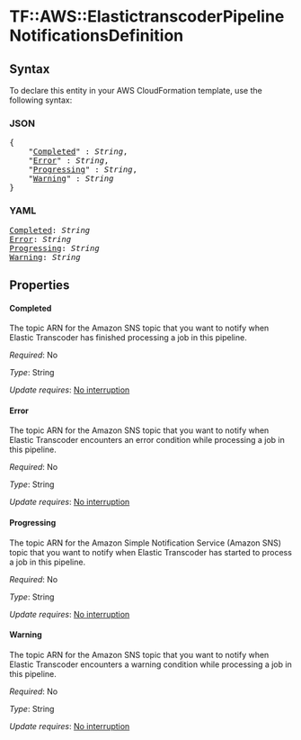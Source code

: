 # TF::AWS::ElastictranscoderPipeline NotificationsDefinition

## Syntax

To declare this entity in your AWS CloudFormation template, use the following syntax:

### JSON

<pre>
{
    "<a href="#completed" title="Completed">Completed</a>" : <i>String</i>,
    "<a href="#error" title="Error">Error</a>" : <i>String</i>,
    "<a href="#progressing" title="Progressing">Progressing</a>" : <i>String</i>,
    "<a href="#warning" title="Warning">Warning</a>" : <i>String</i>
}
</pre>

### YAML

<pre>
<a href="#completed" title="Completed">Completed</a>: <i>String</i>
<a href="#error" title="Error">Error</a>: <i>String</i>
<a href="#progressing" title="Progressing">Progressing</a>: <i>String</i>
<a href="#warning" title="Warning">Warning</a>: <i>String</i>
</pre>

## Properties

#### Completed

The topic ARN for the Amazon SNS topic that you want to notify when Elastic Transcoder has finished processing a job in this pipeline.

_Required_: No

_Type_: String

_Update requires_: [No interruption](https://docs.aws.amazon.com/AWSCloudFormation/latest/UserGuide/using-cfn-updating-stacks-update-behaviors.html#update-no-interrupt)

#### Error

The topic ARN for the Amazon SNS topic that you want to notify when Elastic Transcoder encounters an error condition while processing a job in this pipeline.

_Required_: No

_Type_: String

_Update requires_: [No interruption](https://docs.aws.amazon.com/AWSCloudFormation/latest/UserGuide/using-cfn-updating-stacks-update-behaviors.html#update-no-interrupt)

#### Progressing

The topic ARN for the Amazon Simple Notification Service (Amazon SNS) topic that you want to notify when Elastic Transcoder has started to process a job in this pipeline.

_Required_: No

_Type_: String

_Update requires_: [No interruption](https://docs.aws.amazon.com/AWSCloudFormation/latest/UserGuide/using-cfn-updating-stacks-update-behaviors.html#update-no-interrupt)

#### Warning

The topic ARN for the Amazon SNS topic that you want to notify when Elastic Transcoder encounters a warning condition while processing a job in this pipeline.

_Required_: No

_Type_: String

_Update requires_: [No interruption](https://docs.aws.amazon.com/AWSCloudFormation/latest/UserGuide/using-cfn-updating-stacks-update-behaviors.html#update-no-interrupt)

